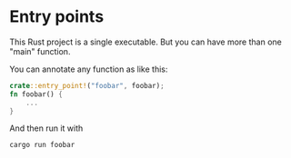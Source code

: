 # Entry points

This Rust project is a single executable.
But you can have more than one "main" function.

You can annotate any function as like this:
```rust
crate::entry_point!("foobar", foobar);
fn foobar() {
    ...
}
```

And then run it with
```
cargo run foobar
```
